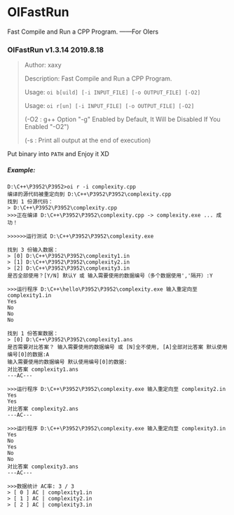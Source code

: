 # OIFastRun
Fast Compile and Run a CPP Program. ——For OIers

### OIFastRun v1.3.14 2019.8.18

> Author: xaxy
>
> Description: Fast Compile and Run a CPP Program.
>
> Usage: `oi b[uild] [-i INPUT_FILE] [-o OUTPUT_FILE] [-O2]`
>
> Usage: `oi r[un] [-i INPUT_FILE] [-o OUTPUT_FILE] [-O2]`
>
> (-O2 : g++ Option "-g" Enabled by Default, It Will be Disabled If You Enabled "-O2")
>
> (-s  : Print all output at the end of execution)

Put binary into `PATH` and Enjoy it XD


##### Example:

```
D:\C++\P3952\P3952>oi r -i complexity.cpp
编译的源代码被重定向到 D:\C++\P3952\P3952\complexity.cpp
找到 1 份源代码：
> D:\C++\P3952\P3952\complexity.cpp
>>>正在编译 D:\C++\P3952\P3952\complexity.cpp -> complexity.exe ... 成功！

>>>>>>运行测试 D:\C++\P3952\P3952\complexity.exe

找到 3 份输入数据：
> [0] D:\C++\P3952\P3952\complexity1.in
> [1] D:\C++\P3952\P3952\complexity2.in
> [2] D:\C++\P3952\P3952\complexity3.in
是否全部使用？[Y/N] 默认Y 或 输入需要使用的数据编号（多个数据使用','隔开）:Y

>>>运行程序 D:\C++\hello\P3952\P3952\complexity.exe 输入重定向至 complexity1.in
Yes
No
No
No

找到 1 份答案数据：
> [0] D:\C++\P3952\P3952\complexity1.ans
是否需要对比答案？ 输入需要使用的数据编号 或 [N]全不使用, [A]全部对比答案 默认使用编号[0]的数据:A
输入需要使用的数据编号 默认使用编号[0]的数据:
对比答案 complexity1.ans
---AC---

>>>运行程序 D:\C++\P3952\P3952\complexity.exe 输入重定向至 complexity2.in
Yes
Yes
对比答案 complexity2.ans
---AC---

>>>运行程序 D:\C++\P3952\P3952\complexity.exe 输入重定向至 complexity3.in
Yes
No
Yes
No
No
对比答案 complexity3.ans
---AC---

>>>数据统计 AC率: 3 / 3
> [ 0 ] AC | complexity1.in
> [ 1 ] AC | complexity2.in
> [ 2 ] AC | complexity3.in
```

